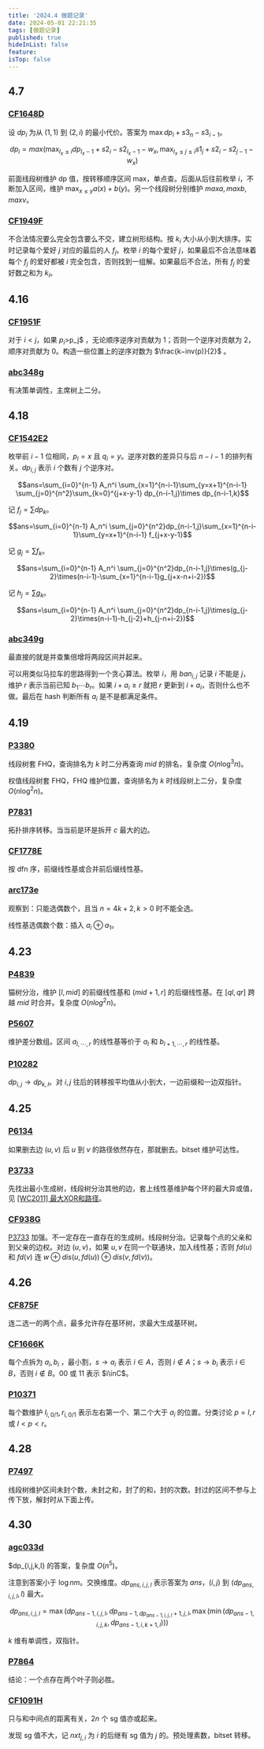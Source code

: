 ```yaml
---
title: '2024.4 做题记录'
date: 2024-05-01 22:21:35
tags: [做题记录]
published: true
hideInList: false
feature: 
isTop: false
---
```

## 4.7

### [CF1648D](https://www.luogu.com.cn/problem/CF1648D)

设 $dp_i$ 为从 $(1,1)$ 到 $(2,i)$ 的最小代价。答案为 $\max dp_i+s3_n-s3_{i-1}$。

$$dp_i=max(\max_{l_x\le i} dp_{l_x-1}+s2_i-s2_{l_x-1}-w_x,\max_{l_x\le j\le i} s1_j+s2_i-s2_{j-1}-w_x)$$

前面线段树维护 dp 值，按转移顺序区间 max，单点查。后面从后往前枚举 $i$，不断加入区间，维护 $\max_{x\le y} a(x)+b(y)$。另一个线段树分别维护 $maxa,maxb,maxv$。

### [CF1949F](https://www.luogu.com.cn/problem/CF1949F)

不合法情况要么完全包含要么不交，建立树形结构。按 $k_i$ 大小从小到大排序。实时记录每个爱好 $j$ 对应的最后的人 $f_j$。枚举 $i$ 的每个爱好 $j$，如果最后不合法意味着每个 $f_j$ 的爱好都被 $i$ 完全包含，否则找到一组解。如果最后不合法，所有 $f_j$ 的爱好数之和为 $k_i$。

## 4.16

### [CF1951F](https://www.luogu.com.cn/problem/CF1951F)

对于 $i<j$，如果 $p_i$>p_j$ ，无论顺序逆序对贡献为 $1$；否则一个逆序对贡献为 $2$，顺序对贡献为 $0$。构造一些位置上的逆序对数为 $\frac{k−inv(p)}{2}$ 。

### [abc348g](https://www.luogu.com.cn/problem/AT_abc348_g)

有决策单调性，主席树上二分。

## 4.18

### [CF1542E2](https://www.luogu.com.cn/problem/CF1542E2)

枚举前 $i-1$ 位相同，$p_i=x$ 且 $q_i=y$。逆序对数的差异只与后 $n-i-1$ 的排列有关。$dp_{i,j}$ 表示 $i$ 个数有 $j$ 个逆序对。

$$ans=\sum_{i=0}^{n-1} A_n^i \sum_{x=1}^{n-i-1}\sum_{y=x+1}^{n-i-1} \sum_{j=0}^{n^2}\sum_{k=0}^{j+x-y-1} dp_{n-i-1,j}\times dp_{n-i-1,k}$$

记 $f_j=\sum dp_k$。

$$ans=\sum_{i=0}^{n-1} A_n^i \sum_{j=0}^{n^2}dp_{n-i-1,j}\sum_{x=1}^{n-i-1}\sum_{y=x+1}^{n-i-1} f_{j+x-y-1}$$

记 $g_j=\sum f_k$。

$$ans=\sum_{i=0}^{n-1} A_n^i \sum_{j=0}^{n^2}dp_{n-i-1,j}\times(g_{j-2}\times(n-i-1)-\sum_{x=1}^{n-i-1}g_{j+x-n+i-2})$$

记 $h_j=\sum g_k$。

$$ans=\sum_{i=0}^{n-1} A_n^i \sum_{j=0}^{n^2}dp_{n-i-1,j}\times(g_{j-2}\times(n-i-1)-h_{j-2}+h_{j-n+i-2})$$

### [abc349g](https://www.luogu.com.cn/problem/AT_abc349_g)

最直接的就是并查集倍增将两段区间并起来。

可以用类似马拉车的思路得到一个贪心算法。枚举 $i$，用 $ban_{i,j}$ 记录 $i$ 不能是 $j$，维护 $r$ 表示当前已知 $b_1\dotsb b_r$。如果 $i+a_i\ge r$ 就把 $r$ 更新到 $i+a_i$，否则什么也不做。最后在 hash 判断所有 $a_i$ 是不是都满足条件。

## 4.19

### [P3380](https://www.luogu.com.cn/problem/P3380)

线段树套 FHQ，查询排名为 $k$ 时二分再查询 $mid$ 的排名，复杂度 $O(n\log^3 n)$。

权值线段树套 FHQ，FHQ 维护位置，查询排名为 $k$ 时线段树上二分，复杂度 $O(n\log^2 n)$。

### [P7831](https://www.luogu.com.cn/problem/P7831)

拓扑排序转移。当当前是环是拆开 $c$ 最大的边。

### [CF1778E](https://www.luogu.com.cn/problem/CF1778E)

按 dfn 序，前缀线性基或合并前后缀线性基。

### [arc173e](https://www.luogu.com.cn/problem/AT_arc173_e)

观察到：只能选偶数个，且当 $n=4k+2,k>0$ 时不能全选。

线性基选偶数个数：插入 $a_i\oplus a_1$。

## 4.23

### [P4839](https://www.luogu.com.cn/problem/P4839)

猫树分治，维护 $[l,mid]$ 的前缀线性基和 $(mid+1,r]$ 的后缀线性基。在 $[ql,qr]$ 跨越 $mid$ 时合并。复杂度 $O(nlog^2n)$。

### [P5607](https://www.luogu.com.cn/problem/P5607)

维护差分数组。区间 $a_{l,\dotsb,r}$ 的线性基等价于 $a_l$ 和 $b_{l+1,\dotsb,r}$ 的线性基。

### [P10282](https://www.luogu.com.cn/problem/P10282)

$dp_{i,j}\to dp_{k,l}$。对 $i,j$ 往后的转移按平均值从小到大，一边前缀和一边双指针。

## 4.25

### [P6134](https://www.luogu.com.cn/problem/P6134)

如果删去边 $(u,v)$ 后 $u$ 到 $v$ 的路径依然存在，那就删去。bitset 维护可达性。

### [P3733](https://www.luogu.com.cn/problem/3733)

先找出最小生成树，线段树分治其他的边，套上线性基维护每个环的最大异或值，见 [[WC2011] 最大XOR和路径](https://www.luogu.com.cn/problem/P4151)。

### [CF938G](https://www.luogu.com.cn/problem/CF938G)

[P3733](https://www.luogu.com.cn/problem/P3733) 加强。不一定存在一直存在的生成树。线段树分治。记录每个点的父亲和到父亲的边权。对边 $(u,v)$，如果 $u,v$ 在同一个联通块，加入线性基；否则 $fd(u)$ 和 $fd(v)$ 连 $w\oplus dis(u,fd(u))\oplus dis(v,fd(v))$。

## 4.26

### [CF875F](https://www.luogu.com.cn/problem/CF875F)

连二选一的两个点，最多允许存在基环树，求最大生成基环树。

### [CF1666K](https://www.luogu.com.cn/problem/CF1666K)

每个点拆为 $a_i,b_i$ ，最小割，$s\to a_i$ 表示 $i\in A$，否则 $i\notin A$；$s\to b_i$ 表示 $i\in B$，否则 $i\notin B$。00 或 11 表示 $i\inC$。

### [P10371](https://www.luogu.com.cn/problem/P10371)

每个数维护 $l_{i,0/1} ,r_{i,0/1}$ 表示左右第一个、第二个大于 $a_i$ 的位置。分类讨论 $p=l,r$ 或 $l<p<r$。

## 4.28

### [P7497](https://www.luogu.com.cn/problem/P7497)

线段树维护区间未封个数，未封之和，封了的和，封的次数。封过的区间不参与上传下放，解封时从下面上传。

## 4.30

### [agc033d](https://www.luogu.com.cn/problem/AT_agc033_d)

$dp_{i,j,k,l} 的答案，复杂度 $O(n^5)$。

注意到答案小于 $\log nm$。交换维度。$dp_{ans,i,j,l}$ 表示答案为 $ans$，$(i,j)$ 到 $(dp_{ans,i,j,l},l)$ 最大。

$$dp_{ans,i,j,l}=\max(dp_{ans−1,i,j,l} ,dp_{ans−1,dp_{ans−1,i,j,l} +1,j,l},\max(\min(dp_{ans−1,i,j,k} ,dp_{ans−1,i,k+1,l})))$$

$k$ 维有单调性，双指针。

### [P7864](https://www.luogu.com.cn/problem/P7864)

结论：一个点存在两个叶子则必胜。

### [CF1091H](https://www.luogu.com.cn/problem/CF1091H)

只与和中间点的距离有关，$2n$ 个 sg 值亦或起来。

发现 sg 值不大，记 $nxt_{j,i}$ 为 $i$ 的后继有 sg 值为 $j$ 的。预处理素数，bitset 转移。